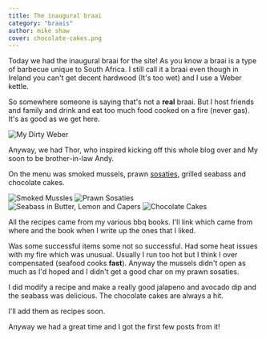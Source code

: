 ```yaml
---
title: The inaugural braai
category: "braais"
author: mike shaw
cover: chocolate-cakes.png
---
```


Today we had the inaugural braai for the site! As you know a braai is a type of barbecue unique to South Africa. I still call it a braai even though in Ireland you can't get decent hardwood (It's too wet) and I use a Weber kettle. 

So somewhere someone is saying that's not a __real__ braai. But I host friends and family and drink and eat too much food cooked on a fire (never gas). It's as good as we get here.

![My Dirty Weber](./my-dirty-weber.png)

Anyway, we had Thor, who inspired kicking off this whole blog over and My soon to be brother-in-law Andy. 

On the menu was smoked mussels, prawn [sosaties](https://en.m.wikipedia.org/wiki/Sosatie), grilled seabass and chocolate cakes.

![Smoked Mussles](./smoked-mussels.png)
![Prawn Sosaties](./prawn-sosaties.png)
![Seabass in Butter, Lemon and Capers](./seabass.png)
![Chocolate Cakes](./chocolate-cakes.png)

All the recipes came from my various bbq books. I'll link which came from where and the book when I write up the ones that I liked.

Was some successful items some not so successful. Had some heat issues with my fire which was unusual. Usually I run too hot but I think I over compensated (seafood cooks **fast**). Anyway the mussels didn't open as much as I'd hoped and I didn't get a good char on my prawn sosaties.

I did modify a recipe and make a really good jalapeno and avocado dip and the seabass was delicious. The chocolate cakes are always a hit.

I'll add them as recipes soon.

Anyway we had a great time and I got the first few posts from it!